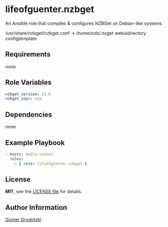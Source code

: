 # lifeofguenter.nzbget

An Ansible role that compiles & configures NZBGet on Debian-like systems.

/usr/share/nzbget/nzbget.conf -> /home/nzb/.nzget
webuidirectory
configtemplate

## Requirements

_none_

## Role Variables

```yaml
nzbget_version: 23.0
nzbget_user: nzb
```

## Dependencies

none

## Example Playbook

```yaml
- hosts: media-center
  roles:
    - { role: lifeofguenter.nzbget }
```

## License

**MIT**, see the [LICENSE file](LICENSE) for details.

## Author Information

[Günter Grodotzki](https://www.lifeofguenter.de)
